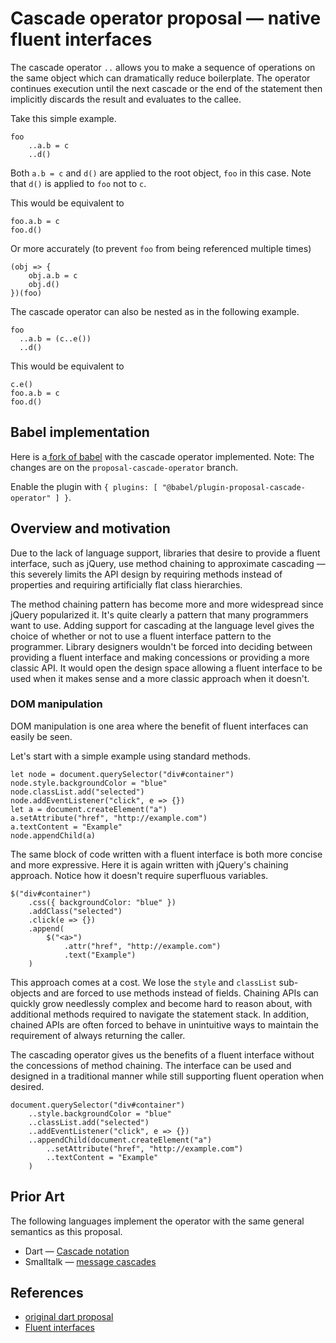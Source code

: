 # Cascade operator proposal — native fluent interfaces
The cascade operator `..` allows you to make a sequence of operations on the same object which can dramatically reduce boilerplate. The operator continues execution until the next cascade or the end of the statement then implicitly discards the result and evaluates to the callee.

Take this simple example.

    foo
        ..a.b = c
        ..d()

Both `a.b = c` and `d()` are applied to the root object, `foo` in this case. Note that `d()` is applied to `foo` not to `c`.

This would be equivalent to

    foo.a.b = c
    foo.d()

Or more accurately (to prevent `foo` from being referenced multiple times)

    (obj => {
        obj.a.b = c
        obj.d()
    })(foo)

The cascade operator can also be nested as in the following example.

    foo
      ..a.b = (c..e())
      ..d()

This would be equivalent to

    c.e()
    foo.a.b = c
    foo.d()

## Babel implementation

Here is a[ fork of babel](https://github.com/RedHatter/babel/tree/proposal-cascade-operator) with the cascade operator implemented. Note: The changes are on the `proposal-cascade-operator` branch.

Enable the plugin with `{ plugins: [ "@babel/plugin-proposal-cascade-operator" ] }`.

## Overview and motivation

Due to the lack of language support, libraries that desire to provide a fluent interface, such as jQuery, use method chaining to approximate cascading — this severely limits the API design by requiring methods instead of properties and requiring artificially flat class hierarchies.

The method chaining pattern has become more and more widespread since jQuery popularized it. It's quite clearly a pattern that many programmers want to use. Adding support for cascading at the language level gives the choice of whether or not to use a fluent interface pattern to the programmer. Library designers wouldn't be forced into deciding between providing a fluent interface and making concessions or providing a more classic API. It would open the design space allowing a fluent interface to be used when it makes sense and a more classic approach when it doesn't.

### DOM manipulation

DOM manipulation is one area where the benefit of fluent interfaces can easily be seen.

Let's start with a simple example using standard methods.

    let node = document.querySelector("div#container")
    node.style.backgroundColor = "blue"
    node.classList.add("selected")
    node.addEventListener("click", e => {})
    let a = document.createElement("a")
    a.setAttribute("href", "http://example.com")
    a.textContent = "Example"
    node.appendChild(a)

The same block of code written with a fluent interface is both more concise and more expressive. Here it is again written with jQuery's chaining approach. Notice how it doesn't require superfluous variables.

    $("div#container")
        .css({ backgroundColor: "blue" })
        .addClass("selected")
        .click(e => {})
        .append(
            $("<a>")
                .attr("href", "http://example.com")
                .text("Example")
        )

This approach comes at a cost. We lose the `style` and `classList` sub-objects and are forced to use methods instead of fields. Chaining APIs can quickly grow needlessly complex and become hard to reason about, with additional methods required to navigate the statement stack. In addition, chained APIs are often forced to behave in unintuitive ways to maintain the requirement of always returning the caller.

The cascading operator gives us the benefits of a fluent interface without the concessions of method chaining. The interface can be used and designed in a traditional manner while still supporting fluent operation when desired.

    document.querySelector("div#container")
        ..style.backgroundColor = "blue"
        ..classList.add("selected")
        ..addEventListener("click", e => {})
        ..appendChild(document.createElement("a")
            ..setAttribute("href", "http://example.com")
            ..textContent = "Example"
        )

## Prior Art
The following languages implement the operator with the same general semantics as this proposal.

* Dart — [Cascade notation](https://www.dartlang.org/guides/language/language-tour#cascade-notation-)
* Smalltalk — [message cascades](https://en.wikipedia.org/wiki/Method_cascading#Smalltalk)

## References
* [original dart proposal](https://docs.google.com/document/d/1U0PeHtVQHMQ8usy7xI5Luo01W5LuWR1acN5odgu_Mtw/edit?pli=1#heading=h.tkyl552ayct9)
* [Fluent interfaces](https://en.wikipedia.org/wiki/Fluent_interface)
